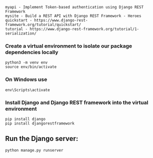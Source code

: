 ```
myapi - Implement Token-based authentication using Django REST Framework
mysite - Build a REST API with Django REST Framework - Heroes
quickstart - https://www.django-rest-framework.org/tutorial/quickstart/
tutorial - https://www.django-rest-framework.org/tutorial/1-serialization/
```
### Create a virtual environment to isolate our package dependencies locally
```
python3 -m venv env
source env/bin/activate  
```
### On Windows use
```
env\Scripts\activate
```
### Install Django and Django REST framework into the virtual environment
```
pip install django
pip install djangorestframework
```
## Run the Django server:
```
python manage.py runserver
```

